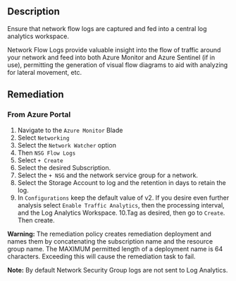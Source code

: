 ## Description

Ensure that network flow logs are captured and fed into a central log analytics workspace.

Network Flow Logs provide valuable insight into the flow of traffic around your network and feed into both Azure Monitor and Azure Sentinel (if in use), permitting the generation of visual flow diagrams to aid with analyzing for lateral movement, etc.

## Remediation

### From Azure Portal

  1. Navigate to the `Azure Monitor` Blade
  2. Select `Networking`
  3. Select the `Network Watcher` option
  4. Then `NSG Flow Logs`
  5. Select `+ Create`
  6. Select the desired Subscription.
  7. Select the `+ NSG` and the network service group for a network.
  8. Select the Storage Account to log and the retention in days to retain the log.
  9. In `Configurations` keep the default value of v2. If you desire even further analysis select `Enable Traffic Analytics`, then the processing interval, and the Log Analytics Workspace.
  10.Tag as desired, then go to `Create`. Then create.

**Warning:** The remediation policy creates remediation deployment and names them by concatenating the subscription name and the resource group name. The MAXIMUM permitted length of a deployment name is 64 characters. Exceeding this will cause the remediation task to fail.

**Note:** By default Network Security Group logs are not sent to Log Analytics.